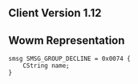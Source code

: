 ## Client Version 1.12

## Wowm Representation
```rust,ignore
smsg SMSG_GROUP_DECLINE = 0x0074 {
    CString name;    
}

```

